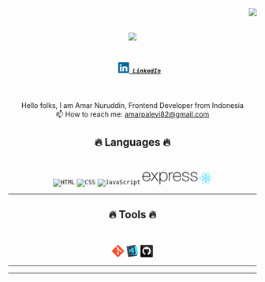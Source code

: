 <img align="right" src="https://visitor-badge.laobi.icu/badge?page_id=zarszz">

<h1 align="center">
  <a href="https://git.io/typing-svg">
    <img src="https://readme-typing-svg.herokuapp.com/?lines=Hello,+Folks...!+👋;I+am+Amar....;Nice+to+meet+you!&center=true&size=30">
  </a>
</h1>

<h5 align="center">
  <code>
    <a href="https://www.linkedin.com/in/amar-nuruddin-592282257/" title="LinkedIn Profile"><img width="22" src="images/linkedin.svg"> LinkedIn</a></code>
</h5>
<br>
<p align="center">
  Hello folks, I am Amar Nuruddin, Frontend Developer from Indonesia
  <br>
  📫 How to reach me: <a href="mailto: amarpalevi82@gmail.com"> amarpalevi82@gmail.com</a>
</p>

<h2 align="center">🔥 Languages 🔥</h2>
<br>
<p align="center">
  <code><img title="HTML" height="25" src="https://cdn.jsdelivr.net/gh/devicons/devicon/icons/html5/html5-plain.svg"></code>
  <code><img title="CSS" height="25" src="https://cdn.jsdelivr.net/gh/devicons/devicon/icons/css3/css3-plain.svg"rc="images/nestjs-icon.svg"></code>
  <code><img title="JavaScript" height="25" src="https://cdn.jsdelivr.net/gh/devicons/devicon/icons/javascript/javascript-plain.svg"></code>
  <code><img title="Express" height="25" src="images/express1.png"></code> 
  <code><img title="React" height="25" src="images/react-original.svg"></code>
</p>
<hr>

<h2 align="center">🔥 Tools 🔥</h2>
<br>
<p align="center">
  <code><img title="Git" height="25" src="images/git-original.svg"></code>
  <code><img title="Visual Studio Code" height="25" src="images/vscode.png"></code>
  <code><img title="GitHub" height="25" src="images/github.svg"></code>
</p>
<hr>

<hr>
